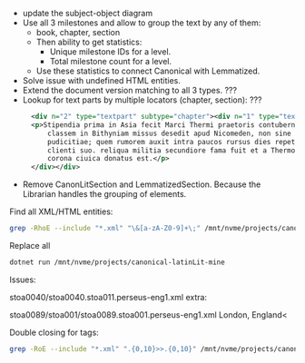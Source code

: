 - update the subject-object diagram
- Use all 3 milestones and allow to group the text by any of them:
  - book, chapter, section
  - Then ability to get statistics:
    - Unique milestone IDs for a level.
    - Total milestone count for a level.
  - Use these statistics to connect Canonical with Lemmatized.
- Solve issue with undefined HTML entities.
- Extend the document version matching to all 3 types. ???
- Lookup for text parts by multiple locators (chapter, section): ???
  ```xml
    <div n="2" type="textpart" subtype="chapter"><div n="1" type="textpart" subtype="section">
    <p>Stipendia prima in Asia fecit Marci Thermi praetoris contubernio; a quo ad accersendam
        classem in Bithyniam missus desedit apud Nicomeden, non sine rumore prostratae regi
        pudicitiae; quem rumorem auxit intra paucos rursus dies repetita <placeName key="Bithynia">Bithynia</placeName> per causam exigendae pecuniae, quae deberetur cuidam libertino
        clienti suo. reliqua militia secundiore fama fuit et a Thermo in expugnatione Mytilenarum
        corona ciuica donatus est.</p>
    </div></div>
  ```
- Remove CanonLitSection and LemmatizedSection. Because the Librarian handles the grouping of elements.

Find all XML/HTML entities:

```bash
grep -RhoE --include "*.xml" "\&[a-zA-Z0-9]+\;" /mnt/nvme/projects/canonical-latinLit | sort | uniq
```

Replace all
```bash
dotnet run /mnt/nvme/projects/canonical-latinLit-mine
```


Issues: 

stoa0040/stoa0040.stoa011.perseus-eng1.xml
extra: </titleStmt>

stoa0089/stoa001/stoa0089.stoa001.perseus-eng1.xml
<pubPlace>London, England<</pubPlace>

Double closing for tags:
```bash
grep -RoE --include "*.xml" ".{0,10}>>.{0,10}" /mnt/nvme/projects/canonical-latinLit
```